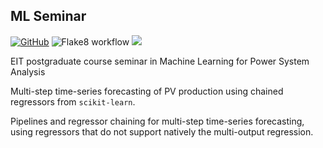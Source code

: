 ## ML Seminar

[![GitHub](https://img.shields.io/github/license/sarajcev/Seminar)](./LICENSE)
![Flake8 workflow](https://github.com/sarajcev/Seminar/actions/workflows/python-app.yml/badge.svg) 
[<img src="https://deepnote.com/buttons/launch-in-deepnote-small.svg">](https://github.com/sarajcev/Seminar)

EIT postgraduate course seminar in Machine Learning for Power System Analysis

Multi-step time-series forecasting of PV production using chained regressors from `scikit-learn`. 

Pipelines and regressor chaining for multi-step time-series forecasting, using regressors that do not 
support natively the multi-output regression. 
